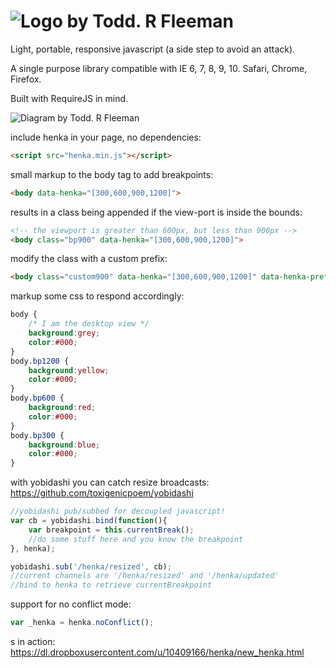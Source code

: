 ![Logo by Todd. R Fleeman](https://dl.dropboxusercontent.com/u/10409166/henka/henka_logo_small.png)
=====

Light, portable, responsive javascript (a side step to avoid an attack).

A single purpose library compatible with IE 6, 7, 8, 9, 10. Safari, Chrome, Firefox.

Built with RequireJS in mind.

![Diagram by Todd. R Fleeman](https://dl.dropboxusercontent.com/u/10409166/henka/henka_done.png)


include henka in your page, no dependencies:
```html
<script src="henka.min.js"></script>
```

small markup to the body tag to add breakpoints:
```html
<body data-henka="[300,600,900,1200]">
```

results in a class being appended if the view-port is inside the bounds:
```html
<!-- the viewport is greater than 600px, but less than 900px -->
<body class="bp900" data-henka="[300,600,900,1200]">
```

modify the class with a custom prefix:
```html
<body class="custom900" data-henka="[300,600,900,1200]" data-henka-prefix="custom">
```

markup some css to respond accordingly:
```css
body {
    /* I am the desktop view */
    background:grey;
	color:#000;
}
body.bp1200 {
	background:yellow;
	color:#000;
}
body.bp600 {
	background:red;
	color:#000;
}
body.bp300 {
	background:blue;
	color:#000;
}
```

with yobidashi you can catch resize broadcasts:
https://github.com/toxigenicpoem/yobidashi
```javascript
//yobidashi pub/subbed for decoupled javascript!
var cb = yobidashi.bind(function(){
    var breakpoint = this.currentBreak();
    //do some stuff here and you know the breakpoint
}, henka);

yobidashi.sub('/henka/resized', cb);
//current channels are '/henka/resized' and '/henka/updated'
//bind to henka to retrieve currentBreakpoint
```

support for no conflict mode:
```javascript
var _henka = henka.noConflict();
```
s
in action: https://dl.dropboxusercontent.com/u/10409166/henka/new_henka.html